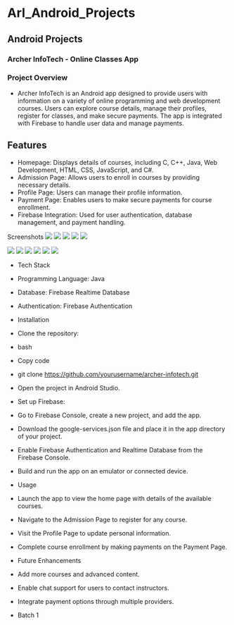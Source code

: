 # ArI_Android_Projects
## Android Projects

### Archer InfoTech - Online Classes App
### Project Overview
- Archer InfoTech is an Android app designed to provide users with information on a variety of online programming and web development courses. Users can explore course details, manage their profiles, register for classes, and make secure payments. The app is integrated with Firebase to handle user data and manage payments.

## Features
- Homepage: Displays details of courses, including C, C++, Java, Web Development, HTML, CSS, JavaScript, and C#.
- Admission Page: Allows users to enroll in courses by providing necessary details.
- Profile Page: Users can manage their profile information.
- Payment Page: Enables users to make secure payments for course enrollment.
- Firebase Integration: Used for user authentication, database management, and payment handling.

Screenshots
<img src="https://github.com/ArcherInfotechInhouseTraining/ArI_Android_Projects/blob/main/Batch%201/Vishwajeet/Project%201%20using%20SQLite/Output%20Screenshots/s1.jpeg?raw=true" alt =" "> 
<img src="https://github.com/ArcherInfotechInhouseTraining/ArI_Android_Projects/blob/main/Batch%201/Vishwajeet/Project%201%20using%20SQLite/Output%20Screenshots/s2.jpeg?raw=true" alt = " ">
<img src="https://github.com/ArcherInfotechInhouseTraining/ArI_Android_Projects/blob/main/Batch%201/Vishwajeet/Project%201%20using%20SQLite/Output%20Screenshots/s3.jpeg?raw=true" alt = " ">
<img src="https://github.com/ArcherInfotechInhouseTraining/ArI_Android_Projects/blob/main/Batch%201/Vishwajeet/Project%201%20using%20SQLite/Output%20Screenshots/s4.jpeg?raw=true" alt = " ">
<img src="https://github.com/ArcherInfotechInhouseTraining/ArI_Android_Projects/blob/main/Batch%201/Vishwajeet/Project%201%20using%20SQLite/Output%20Screenshots/s5.jpeg?raw=true" alt = " ">

<img src="https://github.com/ArcherInfotechInhouseTraining/ArI_Android_Projects/blob/main/Batch%201/Vishwajeet/Project%201%20using%20SQLite/Output%20Screenshots/s6.jpeg?raw=true" alt = " ">

<img src="https://github.com/ArcherInfotechInhouseTraining/ArI_Android_Projects/blob/main/Batch%201/Vishwajeet/Project%201%20using%20SQLite/Output%20Screenshots/s7.jpeg?raw=true" alt = " ">

<img src="https://github.com/ArcherInfotechInhouseTraining/ArI_Android_Projects/blob/main/Batch%201/Vishwajeet/Project%201%20using%20SQLite/Output%20Screenshots/s8.jpeg?raw=true" alt = " ">

<img src="https://github.com/ArcherInfotechInhouseTraining/ArI_Android_Projects/blob/main/Batch%201/Vishwajeet/Project%201%20using%20SQLite/Output%20Screenshots/s9.jpeg?raw=true" alt = " ">

<img src="https://github.com/ArcherInfotechInhouseTraining/ArI_Android_Projects/blob/main/Batch%201/Vishwajeet/Project%201%20using%20SQLite/Output%20Screenshots/s10.jpeg?raw=true" alt = " ">
<img src="https://github.com/ArcherInfotechInhouseTraining/ArI_Android_Projects/blob/main/Batch%201/Vishwajeet/Project%201%20using%20SQLite/Output%20Screenshots/s11.jpeg?raw=true" alt = " ">



- Tech Stack
- Programming Language: Java
- Database: Firebase Realtime Database
- Authentication: Firebase Authentication
- Installation
- Clone the repository:
- bash
- Copy code
- git clone https://github.com/yourusername/archer-infotech.git
- Open the project in Android Studio.
- Set up Firebase:
- Go to Firebase Console, create a new project, and add the app.
- Download the google-services.json file and place it in the app directory of your project.
- Enable Firebase Authentication and Realtime Database from the Firebase Console.
- Build and run the app on an emulator or connected device.
- Usage
- Launch the app to view the home page with details of the available courses.
- Navigate to the Admission Page to register for any course.
- Visit the Profile Page to update personal information.
- Complete course enrollment by making payments on the Payment Page.
- Future Enhancements
- Add more courses and advanced content.
- Enable chat support for users to contact instructors.
- Integrate payment options through multiple providers.


- Batch 1